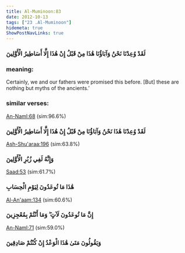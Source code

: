 ```yaml
---
title: Al-Muminoon:83
date: 2012-10-13
tags: ["23 .Al-Muminoon"]
hidemeta: true 
ShowPostNavLinks: true 
---
```

### لَقَدْ وُعِدْنَا نَحْنُ وَآبَاؤُنَا هَٰذَا مِنْ قَبْلُ إِنْ هَٰذَا إِلَّا أَسَاطِيرُ الْأَوَّلِينَ
### meaning: 
Certainly, we and our fathers were promised this before. [But] these are nothing but myths of the ancients.’
### similar verses: 

[An-Naml:68](/27/68) (sim:96.6%)

### لَقَدْ وُعِدْنَا هَٰذَا نَحْنُ وَآبَاؤُنَا مِنْ قَبْلُ إِنْ هَٰذَا إِلَّا أَسَاطِيرُ الْأَوَّلِينَ

[Ash-Shu'araa:196](/26/196) (sim:63.8%)

### وَإِنَّهُ لَفِي زُبُرِ الْأَوَّلِينَ

[Saad:53](/38/53) (sim:61.7%)

### هَٰذَا مَا تُوعَدُونَ لِيَوْمِ الْحِسَابِ

[Al-An'aam:134](/6/134) (sim:60.6%)

### إِنَّ مَا تُوعَدُونَ لَآتٍ ۖ وَمَا أَنْتُمْ بِمُعْجِزِينَ

[An-Naml:71](/27/71) (sim:59.0%)

### وَيَقُولُونَ مَتَىٰ هَٰذَا الْوَعْدُ إِنْ كُنْتُمْ صَادِقِينَ
